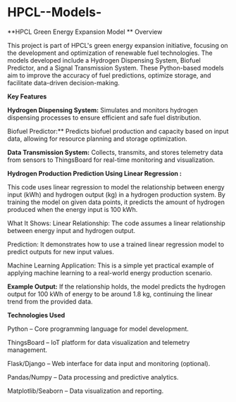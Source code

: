 # HPCL--Models-
**HPCL Green Energy Expansion Model
**
Overview

This project is part of HPCL's green energy expansion initiative, focusing on the development and optimization of renewable fuel technologies. The models developed include a Hydrogen Dispensing System, Biofuel Predictor, and a Signal Transmission System. These Python-based models aim to improve the accuracy of fuel predictions, optimize storage, and facilitate data-driven decision-making.

**Key Features**

**Hydrogen Dispensing System:** Simulates and monitors hydrogen dispensing processes to ensure efficient and safe fuel distribution.

Biofuel Predictor:** Predicts biofuel production and capacity based on input data, allowing for resource planning and storage optimization.

**Data Transmission System:** Collects, transmits, and stores telemetry data from sensors to ThingsBoard for real-time monitoring and visualization.

**Hydrogen Production Prediction Using Linear Regression :**

This code uses linear regression to model the relationship between energy input (kWh) and hydrogen output (kg) in a hydrogen production system. By training the model on given data points, it predicts the amount of hydrogen produced when the energy input is 100 kWh.

What It Shows:
Linear Relationship: The code assumes a linear relationship between energy input and hydrogen output.

Prediction: It demonstrates how to use a trained linear regression model to predict outputs for new input values.

Machine Learning Application: This is a simple yet practical example of applying machine learning to a real-world energy production scenario.

**Example Output:**
If the relationship holds, the model predicts the hydrogen output for 100 kWh of energy to be around 1.8 kg, continuing the linear trend from the provided data.

**Technologies Used**

Python – Core programming language for model development.

ThingsBoard – IoT platform for data visualization and telemetry management.

Flask/Django – Web interface for data input and monitoring (optional).

Pandas/Numpy – Data processing and predictive analytics.

Matplotlib/Seaborn – Data visualization and reporting.


